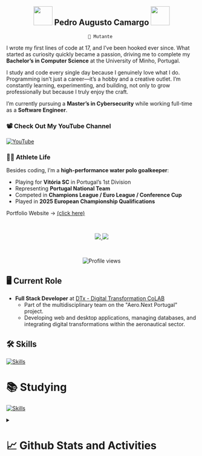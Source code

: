 <h2 align="center">
    <img src="https://github.com/seanprashad/slackmoji/blob/master/emoji/parrots/parrot-brazil.gif" height="50" width="50">
    Pedro Augusto Camargo 
    <img src="https://github.com/seanprashad/slackmoji/blob/master/emoji/parrots/parrot-portugal.gif" height="50" width="50">
</h2>
<p align="center"><code align="center">📌 Mutante </code></p> 

I wrote my first lines of code at 17, and I’ve been hooked ever since. What started as curiosity quickly became a passion, driving me to complete my **Bachelor’s in Computer Science** at the University of Minho, Portugal.  

I study and code every single day because I genuinely love what I do. Programming isn’t just a career—it’s a hobby and a creative outlet. I’m constantly learning, experimenting, and building, not only to grow professionally but because I truly enjoy the craft.  

I’m currently pursuing a **Master’s in Cybersecurity** while working full-time as a **Software Engineer**. 

### 📽️ Check Out My YouTube Channel
[![YouTube](https://img.shields.io/badge/YouTube-6000%2B%20Subscribers-red?logo=youtube)](https://www.youtube.com/channel/UCAIWBl28PXQojFzqdXDo8oQ)

### 🤽‍♂️ Athlete Life
Besides coding, I’m a **high-performance water polo goalkeeper**:  
- Playing for **Vitória SC** in Portugal’s 1st Division  
- Representing **Portugal National Team**  
- Competed in **Champions League / Euro League / Conference Cup**  
- Played in **2025 European Championship Qualifications**  

<p> Portfolio Website -> <a href="https://camargo-dev.vercel.app">(click here)</a> </p>

<br>

<p align="center">
    
  <a href="https://www.instagram.com/pedroa_camargo/">
    <img src="https://skillicons.dev/icons?i=instagram" />
  </a>
    
  <a href="https://twitter.com/pedroaugennes/">
    <img src="https://skillicons.dev/icons?i=twitter" />
  </a>
</p>
<br>
    
<p align="center">
    <img src="https://komarev.com/ghpvc/?username=pedroacamargo&color=191b1e" alt="Profile views" />
</p>


## 🖥️ Current Role

- **Full Stack Developer** at [DTx - Digital Transformation CoLAB](https://dtx-colab.pt/)
  - Part of the multidisciplinary team on the "Aero.Next Portugal" project.
  - Developing web and desktop applications, managing databases, and integrating digital transformations within the aeronautical sector.

## 🛠 Skills

[![Skills](https://skillicons.dev/icons?i=html,css,js,ts,haskell,c,cpp,py,nestjs,react,bootstrap,tailwind,sass,styledcomponents,nextjs,prisma,bash,redux,firebase,git,github,linux)](https://skillicons.dev)

<h1><strong>📚 Studying</strong></h1>

[![Skills](https://skillicons.dev/icons?i=flutter,dart,cs)](https://skillicons.dev)



<details>
    <summary><h1>📈 Github Stats and Activities</h1></summary>
    <p align="center">
        <img height='195px' src="https://github-readme-stats.vercel.app/api?username=pedroacamargo&show_icons=true=anuraghazra&show_icons=true&theme=aura" alt="evander stats"/>
        <img height='195px' src="https://github-readme-stats.vercel.app/api/top-langs/?username=pedroacamargo&layout=compact&theme=aura" alt="evander stats"/>
        <img src="https://github-readme-streak-stats.herokuapp.com/?user={pedroacamargo}&theme={tokyonight}">
    </p>
    <p align="center"><a href="https://tryhackme.com/p/Pedroca"><img src="https://tryhackme-badges.s3.amazonaws.com/Pedroca.png" alt="TryHackMe"></a></p>
</details>

